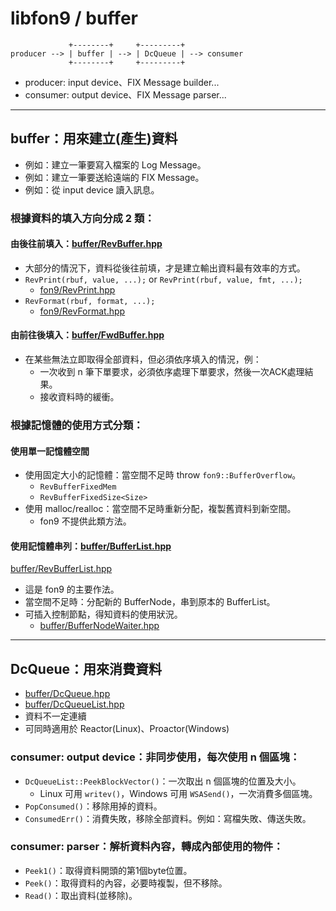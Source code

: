 ﻿libfon9 / buffer
=======================

```
             +--------+     +---------+
producer --> | buffer | --> | DcQueue | --> consumer
             +--------+     +---------+
```
* producer: input device、FIX Message builder...
* consumer: output device、FIX Message parser...

---------------------------------------

## buffer：用來建立(產生)資料
* 例如：建立一筆要寫入檔案的 Log Message。
* 例如：建立一筆要送給遠端的 FIX Message。
* 例如：從 input device 讀入訊息。

### 根據資料的填入方向分成 2 類：
#### 由後往前填入：[buffer/RevBuffer.hpp](RevBuffer.hpp)
* 大部分的情況下，資料從後往前填，才是建立輸出資料最有效率的方式。
* `RevPrint(rbuf, value, ...);` or `RevPrint(rbuf, value, fmt, ...);`
  * [fon9/RevPrint.hpp](../RevPrint.hpp)
* `RevFormat(rbuf, format, ...);`
  * [fon9/RevFormat.hpp](../RevFormat.hpp)

#### 由前往後填入：[buffer/FwdBuffer.hpp](FwdBuffer.hpp)
* 在某些無法立即取得全部資料，但必須依序填入的情況，例：
  * 一次收到 n 筆下單要求，必須依序處理下單要求，然後一次ACK處理結果。
  * 接收資料時的緩衝。

### 根據記憶體的使用方式分類：
#### 使用單一記憶體空間
* 使用固定大小的記憶體：當空間不足時 throw `fon9::BufferOverflow`。
  * `RevBufferFixedMem`
  * `RevBufferFixedSize<Size>`
* 使用 malloc/realloc：當空間不足時重新分配，複製舊資料到新空間。
  * fon9 不提供此類方法。

#### 使用記憶體串列：[buffer/BufferList.hpp](BufferList.hpp)
[buffer/RevBufferList.hpp](RevBufferList.hpp)
* 這是 fon9 的主要作法。
* 當空間不足時：分配新的 BufferNode，串到原本的 BufferList。
* 可插入控制節點，得知資料的使用狀況。
  * [buffer/BufferNodeWaiter.hpp](BufferNodeWaiter.hpp)

---------------------------------------

## DcQueue：用來消費資料
* [buffer/DcQueue.hpp](DcQueue.hpp)
* [buffer/DcQueueList.hpp](DcQueueList.hpp)
* 資料不一定連續
* 可同時適用於 Reactor(Linux)、Proactor(Windows)

### consumer: output device：非同步使用，每次使用 n 個區塊：
* `DcQueueList::PeekBlockVector()`：一次取出 n 個區塊的位置及大小。
  * Linux 可用 `writev()`，Windows 可用 `WSASend()`，一次消費多個區塊。
* `PopConsumed()`：移除用掉的資料。
* `ConsumedErr()`：消費失敗，移除全部資料。例如：寫檔失敗、傳送失敗。

### consumer: parser：解析資料內容，轉成內部使用的物件：
* `Peek1()`：取得資料開頭的第1個byte位置。
* `Peek()`：取得資料的內容，必要時複製，但不移除。
* `Read()`：取出資料(並移除)。
